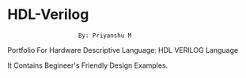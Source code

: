 # HDL-Verilog
                        By: Priyanshu M
Portfolio For Hardware Descriptive Language: HDL VERILOG Language

It Contains Begineer's Friendly Design Examples.


